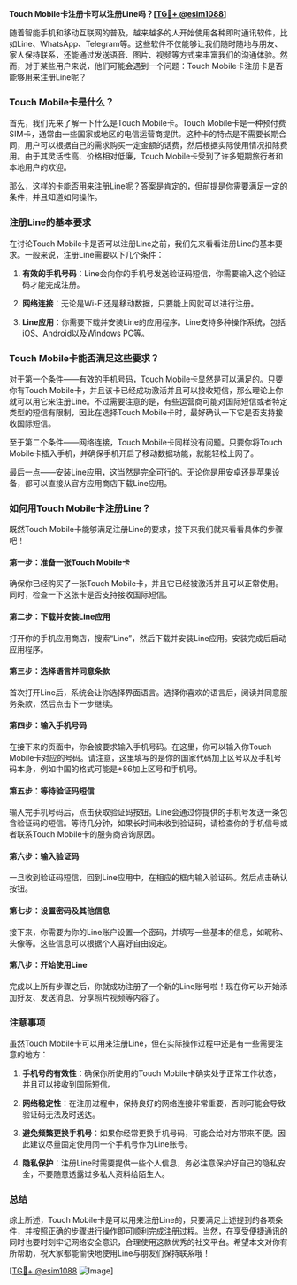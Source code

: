 **Touch Mobile卡注册卡可以注册Line吗？[[TG💪+ @esim1088](https://t.me/s/esim1088)]**

随着智能手机和移动互联网的普及，越来越多的人开始使用各种即时通讯软件，比如Line、WhatsApp、Telegram等。这些软件不仅能够让我们随时随地与朋友、家人保持联系，还能通过发送语音、图片、视频等方式来丰富我们的沟通体验。然而，对于某些用户来说，他们可能会遇到一个问题：Touch Mobile卡注册卡是否能够用来注册Line呢？

### Touch Mobile卡是什么？

首先，我们先来了解一下什么是Touch Mobile卡。Touch Mobile卡是一种预付费SIM卡，通常由一些国家或地区的电信运营商提供。这种卡的特点是不需要长期合同，用户可以根据自己的需求购买一定金额的话费，然后根据实际使用情况扣除费用。由于其灵活性高、价格相对低廉，Touch Mobile卡受到了许多短期旅行者和本地用户的欢迎。

那么，这样的卡能否用来注册Line呢？答案是肯定的，但前提是你需要满足一定的条件，并且知道如何操作。

### 注册Line的基本要求

在讨论Touch Mobile卡是否可以注册Line之前，我们先来看看注册Line的基本要求。一般来说，注册Line需要以下几个条件：

1. **有效的手机号码**：Line会向你的手机号发送验证码短信，你需要输入这个验证码才能完成注册。
   
2. **网络连接**：无论是Wi-Fi还是移动数据，只要能上网就可以进行注册。

3. **Line应用**：你需要下载并安装Line的应用程序。Line支持多种操作系统，包括iOS、Android以及Windows PC等。

### Touch Mobile卡能否满足这些要求？

对于第一个条件——有效的手机号码，Touch Mobile卡显然是可以满足的。只要你有Touch Mobile卡，并且该卡已经成功激活并且可以接收短信，那么理论上你就可以用它来注册Line。不过需要注意的是，有些运营商可能对国际短信或者特定类型的短信有限制，因此在选择Touch Mobile卡时，最好确认一下它是否支持接收国际短信。

至于第二个条件——网络连接，Touch Mobile卡同样没有问题。只要你将Touch Mobile卡插入手机，并确保手机开启了移动数据功能，就能轻松上网了。

最后一点——安装Line应用，这当然是完全可行的。无论你是用安卓还是苹果设备，都可以直接从官方应用商店下载Line应用。

### 如何用Touch Mobile卡注册Line？

既然Touch Mobile卡能够满足注册Line的要求，接下来我们就来看看具体的步骤吧！

#### 第一步：准备一张Touch Mobile卡

确保你已经购买了一张Touch Mobile卡，并且它已经被激活并且可以正常使用。同时，检查一下这张卡是否支持接收国际短信。

#### 第二步：下载并安装Line应用

打开你的手机应用商店，搜索“Line”，然后下载并安装Line应用。安装完成后启动应用程序。

#### 第三步：选择语言并同意条款

首次打开Line后，系统会让你选择界面语言。选择你喜欢的语言后，阅读并同意服务条款，然后点击下一步继续。

#### 第四步：输入手机号码

在接下来的页面中，你会被要求输入手机号码。在这里，你可以输入你Touch Mobile卡对应的号码。请注意，这里填写的是你的国家代码加上区号以及手机号码本身，例如中国的格式可能是+86加上区号和手机号。

#### 第五步：等待验证码短信

输入完手机号码后，点击获取验证码按钮。Line会通过你提供的手机号发送一条包含验证码的短信。等待几分钟，如果长时间未收到验证码，请检查你的手机信号或者联系Touch Mobile卡的服务商咨询原因。

#### 第六步：输入验证码

一旦收到验证码短信，回到Line应用中，在相应的框内输入验证码。然后点击确认按钮。

#### 第七步：设置密码及其他信息

接下来，你需要为你的Line账户设置一个密码，并填写一些基本的信息，如昵称、头像等。这些信息可以根据个人喜好自由设定。

#### 第八步：开始使用Line

完成以上所有步骤之后，你就成功注册了一个新的Line账号啦！现在你可以开始添加好友、发送消息、分享照片视频等内容了。

### 注意事项

虽然Touch Mobile卡可以用来注册Line，但在实际操作过程中还是有一些需要注意的地方：

1. **手机号的有效性**：确保你所使用的Touch Mobile卡确实处于正常工作状态，并且可以接收到国际短信。

2. **网络稳定性**：在注册过程中，保持良好的网络连接非常重要，否则可能会导致验证码无法及时送达。

3. **避免频繁更换手机号**：如果你经常更换手机号码，可能会给对方带来不便。因此建议尽量固定使用同一个手机号作为Line账号。

4. **隐私保护**：注册Line时需要提供一些个人信息，务必注意保护好自己的隐私安全，不要随意透露过多私人资料给陌生人。

### 总结

综上所述，Touch Mobile卡是可以用来注册Line的，只要满足上述提到的各项条件，并按照正确的步骤进行操作即可顺利完成注册过程。当然，在享受便捷通讯的同时也要时刻牢记网络安全意识，合理使用这款优秀的社交平台。希望本文对你有所帮助，祝大家都能愉快地使用Line与朋友们保持联系哦！

[[TG💪+ @esim1088](https://t.me/s/esim1088) ![Image](https://i.postimg.cc/4NQfJmqS/Snipaste-2025-05-13-00-14-12.png)]